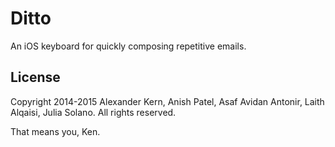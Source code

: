 # Ditto

An iOS keyboard for quickly composing repetitive emails.

## License

Copyright 2014-2015 Alexander Kern, Anish Patel, Asaf Avidan Antonir, Laith Alqaisi, Julia Solano. All rights reserved.

That means you, Ken.
